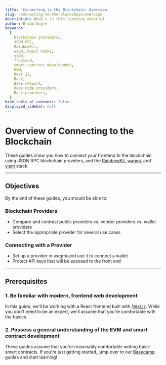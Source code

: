 ```yaml
---
title: 'Connecting to the Blockchain: Overview'
slug: /connecting-to-the-blockchain/overview
description: What's in this learning material.
author: Brian Doyle
keywords:
  [
    blockchain providers,
    JSON RPC,
    RainbowKit,
    wagmi React hooks,
    viem,
    frontend,
    smart contract development,
    EVM,
    Next.js,
    Base,
    Base network,
    Base node providers,
    Base providers,
  ]
hide_table_of_contents: false
displayed_sidebar: null
---
```


# Overview of Connecting to the Blockchain

These guides show you how to connect your frontend to the blockchain using JSON RPC blockchain providers, and the [RainbowKit], [wagmi], and [viem] stack.

---

## Objectives

By the end of these guides, you should be able to:

### Blockchain Providers

- Compare and contrast public providers vs. vendor providers vs. wallet providers
- Select the appropriate provider for several use cases

### Connecting with a Provider

- Set up a provider in wagmi and use it to connect a wallet
- Protect API keys that will be exposed to the front end

---

## Prerequisites

### 1. Be familiar with modern, frontend web development

In this guide, we'll be working with a React frontend built with [Next.js]. While you don't need to be an expert, we'll assume that you're comfortable with the basics.

### 2. Possess a general understanding of the EVM and smart contract development

These guides assume that you're reasonably comfortable writing basic smart contracts. If you're just getting started, jump over to our [Basecamp] guides and start learning!

[Basecamp]: https://base.org/camp
[Next.js]: https://nextjs.org/
[RainbowKit]: https://rainbowkit.com/
[wagmi]: https://wagmi.sh/
[viem]: https://viem.sh/
